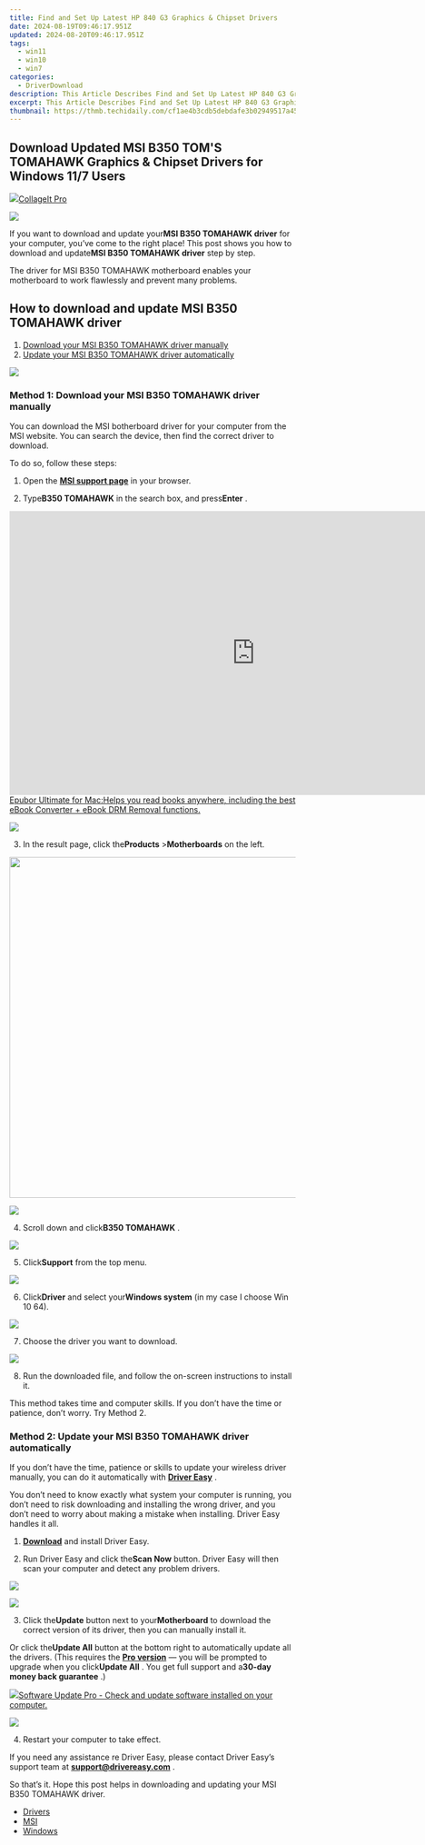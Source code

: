 ```yaml
---
title: Find and Set Up Latest HP 840 G3 Graphics & Chipset Drivers
date: 2024-08-19T09:46:17.951Z
updated: 2024-08-20T09:46:17.951Z
tags:
  - win11
  - win10
  - win7
categories:
  - DriverDownload
description: This Article Describes Find and Set Up Latest HP 840 G3 Graphics & Chipset Drivers
excerpt: This Article Describes Find and Set Up Latest HP 840 G3 Graphics & Chipset Drivers
thumbnail: https://thmb.techidaily.com/cf1ae4b3cdb5debdafe3b02949517a45048f6142dd7f5f842e985181e8a620c0.jpg
---
```


## Download Updated MSI B350 TOM'S TOMAHAWK Graphics & Chipset Drivers for Windows 11/7 Users

<!-- affiliate ads begin -->
<a href="https://secure.2checkout.com/order/checkout.php?PRODS=4530091&QTY=1&AFFILIATE=108875&CART=1"><img src="https://www.pearlmountainsoft.com/n_img/product/cit_win/banScrn.jpg" border="0">CollageIt Pro</a>
<!-- affiliate ads end -->
![](https://images.drivereasy.com/wp-content/uploads/2019/09/image-170.png)

 If you want to download and update your**MSI B350 TOMAHAWK driver** for your computer, you’ve come to the right place! This post shows you how to download and update**MSI B350 TOMAHAWK driver** step by step.

 The driver for MSI B350 TOMAHAWK motherboard enables your motherboard to work flawlessly and prevent many problems.

## How to download and update MSI B350 TOMAHAWK driver

1. [Download your MSI B350 TOMAHAWK driver manually](https://tools.techidaily.com/drivereasy/download/)
2. [Update your MSI B350 TOMAHAWK driver automatically](https://tools.techidaily.com/drivereasy/download/)

<!-- affiliate ads begin -->
<a href="https://store.nero.com/order/checkout.php?PRODS=42570605&QTY=1&AFFILIATE=108875&CART=1"><img src="http://cdnwww.nero.com/nero-com-wAssets/img/banners/2023/usbXcopy/Nero_USB_x_copy_Screen_2.png" border="0"></a>
<!-- affiliate ads end -->
### Method 1: Download your MSI B350 TOMAHAWK driver manually

 You can download the MSI botherboard driver for your computer from the MSI website. You can search the device, then find the correct driver to download.

To do so, follow these steps:

 1) Open the **[MSI support page](https://www.msi.com/support)**  in your browser.

 2) Type**B350 TOMAHAWK** in the search box, and press**Enter** .

<!-- affiliate ads begin -->
<a href="https://secure.2checkout.com/order/checkout.php?PRODS=4599952&QTY=1&AFFILIATE=108875&CART=1"><iframe width="864" height="500" src="https://www.youtube.com/embed/jVnfr5HudQw" title="The Latest and Easiest Solution to Remove Kindle DRM on Windows (without Degrading)" frameborder="0" allow="accelerometer; autoplay; clipboard-write; encrypted-media; gyroscope; picture-in-picture; web-share" referrerpolicy="strict-origin-when-cross-origin" allowfullscreen></iframe>Epubor Ultimate for Mac:Helps you read books anywhere, including the best eBook Converter + eBook DRM Removal functions.</a>
<!-- affiliate ads end -->
![](https://images.drivereasy.com/wp-content/uploads/2019/09/image-173.png)

 3) In the result page, click the**Products** \>**Motherboards** on the left.

<!-- affiliate ads begin -->
<a href="https://uperfect.sjv.io/c/5597632/1246754/15155" target="_top" id="1246754"><img src="//a.impactradius-go.com/display-ad/15155-1246754" border="0" alt="" width="600" height="600"/></a><img height="0" width="0" src="https://imp.pxf.io/i/5597632/1246754/15155" style="position:absolute;visibility:hidden;" border="0" />
<!-- affiliate ads end -->
![](https://images.drivereasy.com/wp-content/uploads/2019/09/image-174.png)

 4) Scroll down and click**B350 TOMAHAWK** .

![](https://images.drivereasy.com/wp-content/uploads/2019/09/image-175.png)

 5) Click**Support** from the top menu.

![](https://images.drivereasy.com/wp-content/uploads/2019/09/image-176.png)

 6) Click**Driver** and select your**Windows system** (in my case I choose Win 10 64).

![](https://images.drivereasy.com/wp-content/uploads/2019/09/image-177.png)

7) Choose the driver you want to download.

![](https://images.drivereasy.com/wp-content/uploads/2019/09/image-178.png)

 8) Run the downloaded file, and follow the on-screen instructions to install it.

 This method takes time and computer skills. If you don’t have the time or patience, don’t worry. Try Method 2.

### Method 2: Update your MSI B350 TOMAHAWK driver automatically

 If you don’t have the time, patience or skills to update your wireless driver manually, you can do it automatically with **[Driver Easy](https://tools.techidaily.com/drivereasy/download/)**  .

 You don’t need to know exactly what system your computer is running, you don’t need to risk downloading and installing the wrong driver, and you don’t need to worry about making a mistake when installing. Driver Easy handles it all.

 1) **[Download](https://tools.techidaily.com/drivereasy/download/)**  and install Driver Easy.

 2) Run Driver Easy and click the**Scan Now** button. Driver Easy will then scan your computer and detect any problem drivers.

<!-- affiliate ads begin -->
<a href="https://shop.mondly.com/affiliate.php?ACCOUNT=ATISTUDI&AFFILIATE=108875&PATH=https%3A%2F%2Fwww.mondly.com%3FAFFILIATE%3D108875%26RESOURCE%3D%2BBusiness%2B970x90%2B"><img src="https://secure.avangate.com/images/merchant/69c418c33ec2e1a4267fa9bb77fa1428/business-970x90.gif" border="0"></a>
<!-- affiliate ads end -->
![](https://images.drivereasy.com/wp-content/uploads/2019/09/image-179.png)

 3) Click the**Update** button next to your**Motherboard** to download the correct version of its driver, then you can manually install it.

 Or click the**Update All** button at the bottom right to automatically update all the drivers. (This requires the **[Pro version](https://tools.techidaily.com/drivereasy/download/)**  — you will be prompted to upgrade when you click**Update All** . You get full support and a**30-day money back guarantee** .)

<!-- affiliate ads begin -->
<a href="https://order.glarysoft.com/order/checkout.php?PRODS=4691139&QTY=1&AFFILIATE=108875&CART=1"><img src="https://secure.avangate.com/images/merchant/6734fa703f6633ab896eecbdfad8953a/products/SU-200-1.png" border="0">Software Update Pro - Check and update software installed on your computer. </a>
<!-- affiliate ads end -->
![](https://images.drivereasy.com/wp-content/uploads/2019/09/image-181.png)

4) Restart your computer to take effect.

 If you need any assistance re Driver Easy, please contact Driver Easy’s support team at **[support@drivereasy.com](https://tools.techidaily.com/drivereasy/download/)**  .

 So that’s it. Hope this post helps in downloading and updating your MSI B350 TOMAHAWK driver.

* [Drivers](https://tools.techidaily.com/drivereasy/download/)
* [MSI](https://tools.techidaily.com/drivereasy/download/)
* [Windows](https://tools.techidaily.com/drivereasy/download/)

<ins class="adsbygoogle"
     style="display:block"
     data-ad-format="autorelaxed"
     data-ad-client="ca-pub-7571918770474297"
     data-ad-slot="1223367746"></ins>



<ins class="adsbygoogle"
     style="display:block"
     data-ad-client="ca-pub-7571918770474297"
     data-ad-slot="8358498916"
     data-ad-format="auto"
     data-full-width-responsive="true"></ins>


